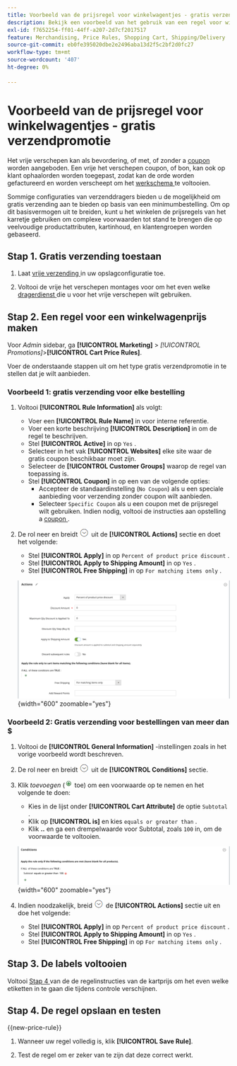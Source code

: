 ```yaml
---
title: Voorbeeld van de prijsregel voor winkelwagentjes - gratis verzendpromotie
description: Bekijk een voorbeeld van het gebruik van een regel voor winkelprijzen voor gratis verzending.
exl-id: f7652254-ff01-44ff-a207-2d7cf2017517
feature: Merchandising, Price Rules, Shopping Cart, Shipping/Delivery
source-git-commit: eb0fe395020dbe2e2496aba13d2f5c2bf2d0fc27
workflow-type: tm+mt
source-wordcount: '407'
ht-degree: 0%

---
```


# Voorbeeld van de prijsregel voor winkelwagentjes - gratis verzendpromotie

Het vrije verschepen kan als bevordering, of met, of zonder a [ coupon ](price-rules-cart-coupon.md) worden aangeboden. Een vrije het verschepen coupon, of bon, kan ook op klant ophaalorden worden toegepast, zodat kan de orde worden gefactureerd en worden verscheept om het [ werkschema ](../stores-purchase/order-processing.md#order-workflow-and-processing) te voltooien.

Sommige configuraties van verzenddragers bieden u de mogelijkheid om gratis verzending aan te bieden op basis van een minimumbestelling. Om op dit basisvermogen uit te breiden, kunt u het winkelen de prijsregels van het karretje gebruiken om complexe voorwaarden tot stand te brengen die op veelvoudige productattributen, kartinhoud, en klantengroepen worden gebaseerd.

## Stap 1. Gratis verzending toestaan

1. Laat [ vrije verzending ](../stores-purchase/shipping-free.md) in uw opslagconfiguratie toe.

1. Voltooi de vrije het verschepen montages voor om het even welke [ dragerdienst ](../stores-purchase/carriers.md) die u voor het vrije verschepen wilt gebruiken.

## Stap 2. Een regel voor een winkelwagenprijs maken

Voor _Admin_ sidebar, ga **[!UICONTROL Marketing]** > _[!UICONTROL Promotions]_>**[!UICONTROL Cart Price Rules]**.

Voer de onderstaande stappen uit om het type gratis verzendpromotie in te stellen dat je wilt aanbieden.

### Voorbeeld 1: gratis verzending voor elke bestelling

1. Voltooi **[!UICONTROL Rule Information]** als volgt:

   - Voer een **[!UICONTROL Rule Name]** in voor interne referentie.
   - Voer een korte beschrijving **[!UICONTROL Description]** in om de regel te beschrijven.
   - Stel **[!UICONTROL Active]** in op `Yes` .
   - Selecteer in het vak **[!UICONTROL Websites]** elke site waar de gratis coupon beschikbaar moet zijn.
   - Selecteer de **[!UICONTROL Customer Groups]** waarop de regel van toepassing is.
   - Stel **[!UICONTROL Coupon]** in op een van de volgende opties:
      - Accepteer de standaardinstelling (`No Coupon`) als u een speciale aanbieding voor verzending zonder coupon wilt aanbieden.
      - Selecteer `Specific Coupon` als u een coupon met de prijsregel wilt gebruiken. Indien nodig, voltooi de instructies aan opstelling a [ coupon ](price-rules-cart-coupon.md).

1. De rol neer en breidt ![ selecteur van de Uitbreiding ](../assets/icon-display-expand.png) uit de **[!UICONTROL Actions]** sectie en doet het volgende:

   - Stel **[!UICONTROL Apply]** in op `Percent of product price discount` .
   - Stel **[!UICONTROL Apply to Shipping Amount]** in op `Yes` .
   - Stel **[!UICONTROL Free Shipping]** in op `For matching items only` .

   ![ de prijsregel van de Kar - het vrije verschepen acties ](./assets/free-shipping-actions.png){width="600" zoomable="yes"}

### Voorbeeld 2: Gratis verzending voor bestellingen van meer dan $

1. Voltooi de **[!UICONTROL General Information]** -instellingen zoals in het vorige voorbeeld wordt beschreven.

1. De rol neer en breidt ![ selecteur van de Uitbreiding ](../assets/icon-display-expand.png) uit de **[!UICONTROL Conditions]** sectie.

1. Klik _toevoegen_ (![ voeg pictogram ](../assets/icon-add-green-circle.png) toe) om een voorwaarde op te nemen en het volgende te doen:

   - Kies in de lijst onder **[!UICONTROL Cart Attribute]** de optie `Subtotal` .
   - Klik op **[!UICONTROL is]** en kies `equals or greater than` .
   - Klik **..** en ga een drempelwaarde voor Subtotal, zoals `100` in, om de voorwaarde te voltooien.

   ![ de prijsregel van de Kar - voorwaarde ](./assets/free-shipping-condition1.png){width="600" zoomable="yes"}

1. Indien noodzakelijk, breid ![ selecteur van de Uitbreiding ](../assets/icon-display-expand.png) de **[!UICONTROL Actions]** sectie uit en doe het volgende:

   - Stel **[!UICONTROL Apply]** in op `Percent of product price discount` .
   - Stel **[!UICONTROL Apply to Shipping Amount]** in op `Yes` .
   - Stel **[!UICONTROL Free Shipping]** in op `For matching items only` .

## Stap 3. De labels voltooien

Voltooi [ Stap 4 ](price-rules-cart.md) van de de regelinstructies van de kartprijs om het even welke etiketten in te gaan die tijdens controle verschijnen.

## Stap 4. De regel opslaan en testen

{{new-price-rule}}

1. Wanneer uw regel volledig is, klik **[!UICONTROL Save Rule]**.

1. Test de regel om er zeker van te zijn dat deze correct werkt.
